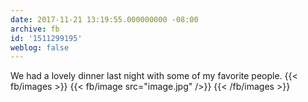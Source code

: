 ```yaml
---
date: 2017-11-21 13:19:55.000000000 -08:00
archive: fb
id: '1511299195'
weblog: false
---
```


We had a lovely dinner last night with some of my favorite people.
{{< fb/images >}}
{{< fb/image src="image.jpg" />}}
{{< /fb/images >}}
